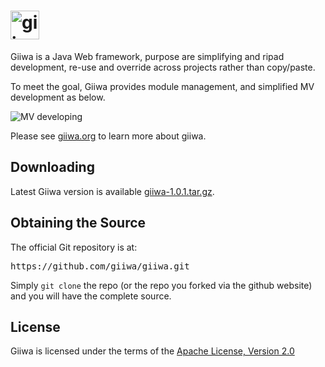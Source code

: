 <h1><img style="height: 46px;" src="http://giiwa.org/images/giiwa.png" alt="giiwa"/></h1>
<p>Giiwa is a Java Web framework, purpose are simplifying and ripad development, re-use and override across projects rather than copy/paste.</p>
<p>To meet the goal, Giiwa provides module management, and simplified MV development as below.</p>
<p><img src="http://giiwa.org/docs/images/mv.png" alt="MV developing"/></p>

<p>Please see <a href="http://giiwa.org">giiwa.org</a> to learn more about giiwa.</p>

<h2>Downloading</h2>
<p>Latest Giiwa version is available <a href="http://giiwa.org/archive/giiwa-1.0.1.tar.gz">giiwa-1.0.1.tar.gz</a>.</p>

<h2>Obtaining the Source</h2>
<p>The official Git repository is at:</p>
<pre>https://github.com/giiwa/giiwa.git</pre>
<p>Simply <code>git clone</code> the repo (or the repo you forked via the github website) and you will have the complete source.</p>

<h2>License</h2>
<p>Giiwa is licensed under the terms of the <a href="http://www.apache.org/licenses/LICENSE-2.0.html">Apache License, Version 2.0</a></p>
